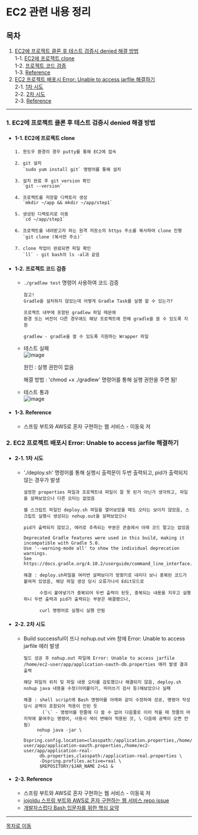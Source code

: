 # EC2 관련 내용 정리

## 목차
1. [EC2에 프로젝트 클론 후 테스트 검증시 denied 해결 방법](#1-ec2에-프로젝트-클론-후-테스트-검증시-denied-해결-방법)  
1-1. [EC2에 프로젝트 clone](#1-1-ec2에-프로젝트-clone)  
1-2. [프로젝트 코드 검증](#1-2-프로젝트-코드-검증)  
1-3. [Reference](#1-3-reference)  
2. [EC2 프로젝트 배포시 Error: Unable to access jarfile 해결하기](#2-ec2-프로젝트-배포시-error-unable-to-access-jarfile-해결하기)  
2-1. [1차 시도](#2-1-1차-시도)  
2-2. [2차 시도](#2-2-2차-시도)  
2-3. [Reference](#2-3-reference)  

***
### 1. EC2에 프로젝트 클론 후 테스트 검증시 denied 해결 방법
  - #### 1-1. EC2에 프로젝트 clone
    ```
    1. 윈도우 환경의 경우 putty를 통해 EC2에 접속 

    2. git 설치
       `sudo yum install git` 명령어를 통해 설치
    
    3. 설치 완료 후 git version 확인 
       `git --version`
       
    4. 프로젝트를 저장할 디렉토리 생성
       `mkdir ~/app && mkdir ~/app/step1`  
    
    5. 생성된 디렉토리로 이동
       `cd ~/app/step1`
       
    6. 프로젝트를 내려받고자 하는 원격 저장소의 https 주소를 복사하여 clone 진행
       `git clone (복사한 주소)`  
    
    7. clone 작업이 완료되면 파일 확인
       `ll` - git bash의 ls -al과 같음
    ```
  - #### 1-2. 프로젝트 코드 검증 
    - `./gradlew test` 명령어 사용하여 코드 검증  
    
      ```
      참고!
      Gradle을 설치하지 않았는데 어떻게 Gradle Task를 실행 할 수 있는가?
     
      프로젝트 내부에 포함된 gradlew 파일 때문에 
      환경 또는 버전이 다른 경우에도 해당 프로젝트에 한해 gradle을 쓸 수 있도록 지원
     
      gradlew - gradle을 쓸 수 있도록 지원하는 Wrapper 파일
      ```
     
    - 테스트 실패  
      ![image](https://user-images.githubusercontent.com/65080004/114984055-4995c080-9ecc-11eb-98a4-e0994bc143d4.png)  
     
      원인 : 실행 권한이 없음
     
      해결 방법 : 'chmod +x ./gradlew' 명령어를 통해 실행 권한을 주면 됨! 
   
    - 테스트 통과  
      ![image](https://user-images.githubusercontent.com/65080004/114984167-6a5e1600-9ecc-11eb-8aee-87afe81c099c.png)  

  - #### 1-3. Reference
    - 스프링 부트와 AWS로 혼자 구현하는 웹 서비스 - 이동욱 저  

### 2. EC2 프로젝트 배포시 Error: Unable to access jarfile 해결하기
  - #### 2-1. 1차 시도
    - './deploy.sh' 명령어를 통해 실행시 출력문이 두번 출력되고, pid가 출력되지 않는 경우가 발생 
      ```
      설정한 properties 파일과 프로젝트내 파일이 잘 못 된거 아닌가 생각하고, 파일을 살펴보았으나 다른 오타는 없었음

      쉘 스크립트 파일인 deploy.sh 파일을 열어보았을 때도 오타는 보이지 않았음, 스크립트 실행시 생성되는 nohup.out을 살펴보았으나 

      pid가 출력되지 않았고, 에러로 추측되는 부분은 콘솔에서 아래 코드 말고는 없었음

      Deprecated Gradle features were used in this build, making it incompatible with Gradle 5.0.
      Use '--warning-mode all' to show the individual deprecation warnings.
      See https://docs.gradle.org/4.10.2/userguide/command_line_interface.html#sec:command_line_warnings

      해결 : deploy.sh파일을 여러번 살펴보다가 방향키로 내리다 보니 중복된 코드가 붙여져 있었음, 해당 파일 생성 당시 오류가나서 Edit모드로   
       
            수정시 붙여넣기가 중복되어 두번 출력이 된듯, 중복되는 내용을 지우고 실행하니 두번 출력과 pid가 출력되는 부분은 해결됐으나,
            
            curl 명령어로 실행시 실행 안됨
      ```
  - #### 2-2. 2차 시도
    - Build successful이 뜨나 nohup.out vim 창에 Error: Unable to access jarfile 에러 발생
      ```
      빌드 성공 후 nohup.out 파일에 Error: Unable to access jarfile /home/ec2-user/app/application-oauth-db.properties 에러 발생 결과 출력
      
      해당 파일의 위치 및 파일 내용 오타를 검토했으나 해결되지 않음, deploy.sh nohup java 내용을 수정(이어붙이기, 띄어쓰기 검사 등)해보았으나 실패
      
      해결 : shell script에 Bash 명령어를 아래와 같이 수정하여 성공, 명령어 작성 당시 공백이 포함되어 적용이 안된 듯
             (`\` - 명령어를 한줄에 다 쓸 수 없어 다음줄로 이어 적을 때 첫줄의 마지막에 붙여주는 명령어, 사용시 색이 변해야 적용된 것, \ 다음에 공백이 오면 안됨)
           nohup java -jar \
            -Dspring.config.location=classpath:/application.properties,/home/ec2-user/app/application-oauth.properties,/home/ec2-user/app/application-real-
            db.properties,classpath:/application-real.properties \
            -Dspring.profiles.active=real \
            $REPOSITORY/$JAR_NAME 2>&1 &

      ```
  - #### 2-3. Reference
    - 스프링 부트와 AWS로 혼자 구현하는 웹 서비스 - 이동욱 저  
    - [jojoldu 스프링 부트와 AWS로 혼자 구현하는 웹 서비스 repo issue](https://github.com/jojoldu/freelec-springboot2-webservice/issues)  
    - [개발자스럽다 Bash 입문자를 위한 핵심 요약](https://blog.gaerae.com/2015/01/bash-hello-world.html)  


***
[목차로 이동](https://github.com/youngho-j/TIL/blob/main/AWS/EC2/README.md "Go README.md")
